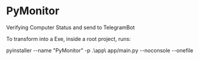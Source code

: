 # PyMonitor

Verifying Computer Status and send to TelegramBot

To transform into a Exe, inside a root project, runs:

pyinstaller --name "PyMonitor" -p .\app\  app/main.py --noconsole --onefile